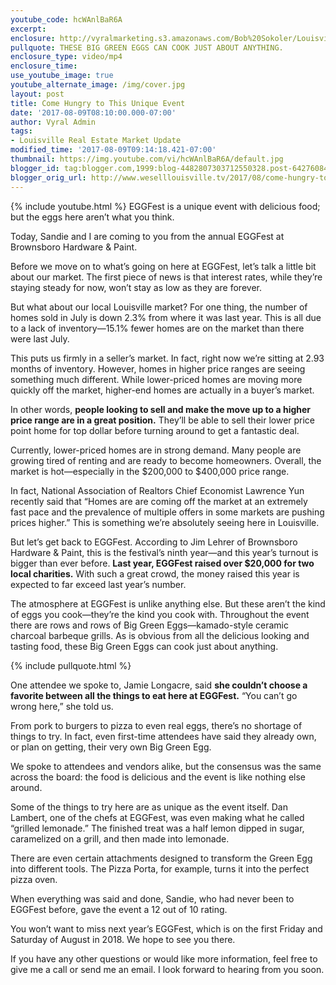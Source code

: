 ```yaml
---
youtube_code: hcWAnlBaR6A
excerpt:
enclosure: http://vyralmarketing.s3.amazonaws.com/Bob%20Sokoler/Louisville%20Real%20Estate-%20Come%20Hungry%20to%20This%20Unique%20Event.mp4
pullquote: THESE BIG GREEN EGGS CAN COOK JUST ABOUT ANYTHING.
enclosure_type: video/mp4
enclosure_time:
use_youtube_image: true
youtube_alternate_image: /img/cover.jpg
layout: post
title: Come Hungry to This Unique Event
date: '2017-08-09T08:10:00.000-07:00'
author: Vyral Admin
tags:
- Louisville Real Estate Market Update
modified_time: '2017-08-09T09:14:18.421-07:00'
thumbnail: https://img.youtube.com/vi/hcWAnlBaR6A/default.jpg
blogger_id: tag:blogger.com,1999:blog-4482807303712550328.post-6427608474992767584
blogger_orig_url: http://www.weselllouisville.tv/2017/08/come-hungry-to-this-unique-event.html
---
```

{% include youtube.html %}
EGGFest is a unique event with delicious food; but the eggs here aren’t what you think.

Today, Sandie and I are coming to you from the annual EGGFest at Brownsboro Hardware & Paint.

Before we move on to what’s going on here at EGGFest, let’s talk a little bit about our market. The first piece of news is that interest rates, while they’re staying steady for now, won’t stay as low as they are forever.

But what about our local Louisville market? For one thing, the number of homes sold in July is down 2.3% from where it was last year. This is all due to a lack of inventory—15.1% fewer homes are on the market than there were last July.

This puts us firmly in a seller’s market. In fact, right now we’re sitting at 2.93 months of inventory. However, homes in higher price ranges are seeing something much different. While lower-priced homes are moving more quickly off the market, higher-end homes are actually in a buyer’s market.

In other words, **people looking to sell and make the move up to a higher price range are in a great position.** They’ll be able to sell their lower price point home for top dollar before turning around to get a fantastic deal.

Currently, lower-priced homes are in strong demand. Many people are growing tired of renting and are ready to become homeowners. Overall, the market is hot—especially in the $200,000 to $400,000 price range.

In fact, National Association of Realtors Chief Economist Lawrence Yun recently said that “Homes are are coming off the market at an extremely fast pace and the prevalence of multiple offers in some markets are pushing prices higher.” This is something we’re absolutely seeing here in Louisville.

But let’s get back to EGGFest.  According to Jim Lehrer of Brownsboro Hardware & Paint, this is the festival’s ninth year—and this year’s turnout is bigger than ever before. **Last year, EGGFest raised over $20,000 for two local charities.** With such a great crowd, the money raised this year is expected to far exceed last year’s number.

The atmosphere at EGGFest is unlike anything else. But these aren’t the kind of eggs you cook—they’re the kind you cook with. Throughout the event there are rows and rows of Big Green Eggs—kamado-style ceramic charcoal barbeque grills. As is obvious from all the delicious looking and tasting food, these Big Green Eggs can cook just about anything.

{% include pullquote.html %}

One attendee we spoke to, Jamie Longacre, said **she couldn’t choose a favorite between all the things to eat here at EGGFest.** “You can’t go wrong here,” she told us.

From pork to burgers to pizza to even real eggs, there’s no shortage of things to try. In fact, even first-time attendees have said they already own, or plan on getting, their very own Big Green Egg.

We spoke to attendees and vendors alike, but the consensus was the same across the board: the food is delicious and the event is like nothing else around.

Some of the things to try here are as unique as the event itself. Dan Lambert, one of the chefs at EGGFest, was even making what he called “grilled lemonade.” The finished treat was a half lemon dipped in sugar, caramelized on a grill, and then made into lemonade.

There are even certain attachments designed to transform the Green Egg into different tools. The Pizza Porta, for example, turns it into the perfect pizza oven.

When everything was said and done, Sandie, who had never been to EGGFest before, gave the event a 12 out of 10 rating.

You won’t want to miss next year’s EGGFest, which is on the first Friday and Saturday of August in 2018. We hope to see you there.

If you have any other questions or would like more information, feel free to give me a call or send me an email. I look forward to hearing from you soon.
